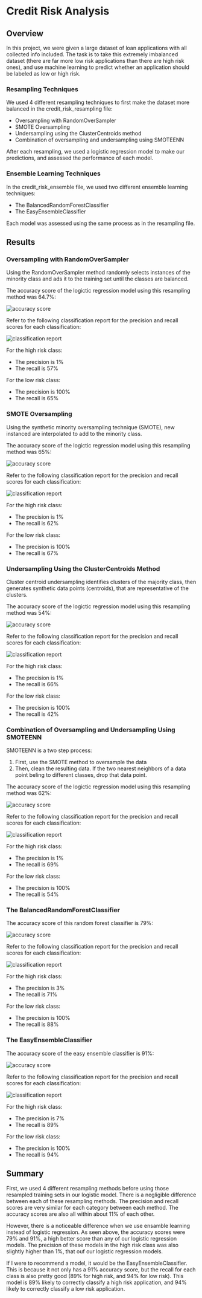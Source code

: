 # Credit Risk Analysis

## Overview

In this project, we were given a large dataset of loan applications with all collected info included. The task is to take this extremely imbalanced
dataset (there are far more low risk applications than there are high risk ones), and use machine learning to predict whether an application 
should be labeled as low or high risk. 

### Resampling Techniques

We used 4 different resampling techniques to first make the dataset more balanced in the credit_risk_resampling file:

* Oversampling with RandomOverSampler
* SMOTE Oversampling
* Undersampling using the ClusterCentroids method
* Combination of oversampling and undersampling using SMOTEENN

After each resampling, we used a logistic regression model to make our predictions, and assessed the performance of each model.

### Ensemble Learning Techniques

In the credit_risk_ensemble file, we used two different ensemble learning techniques:

* The BalancedRandomForestClassifier
* The EasyEnsembleClassifier

Each model was assessed using the same process as in the resampling file.

## Results

### Oversampling with RandomOverSampler

Using the RandomOverSampler method randomly selects instances of the minority class and ads it to the training set until the classes are balanced.
 
The accuracy score of the logictic regression model using this resampling method was 64.7%:

![accuracy score](https://github.com/KW0114/Credit_Risk_Analysis/blob/52a56a3672c09033b6b434e993ba109ed07080df/Screenshots/Random_Oversampling_Accuracy_Score.png)

Refer to the following classification report for the precision and recall scores for each classification:

![classification report](https://github.com/KW0114/Credit_Risk_Analysis/blob/3f0c348af68a3f63346a045747b7de596da6bfb5/Screenshots/Random_Oversampling_Report.png)

For the high risk class:

* The precision is 1%
* The recall is 57%

For the low risk class:

* The precision is 100%
* The recall is 65%

### SMOTE Oversampling

Using the synthetic minority oversampling technique (SMOTE), new instanced are interpolated to add to the minority class.

The accuracy score of the logictic regression model using this resampling method was 65%:

![accuracy score](https://github.com/KW0114/Credit_Risk_Analysis/blob/3f0c348af68a3f63346a045747b7de596da6bfb5/Screenshots/SMOTE_Accuracy_Score.png)

Refer to the following classification report for the precision and recall scores for each classification:

![classification report](https://github.com/KW0114/Credit_Risk_Analysis/blob/3f0c348af68a3f63346a045747b7de596da6bfb5/Screenshots/SMOTE_Report.png)

For the high risk class:

* The precision is 1%
* The recall is 62%

For the low risk class:

* The precision is 100%
* The recall is 67%

### Undersampling Using the ClusterCentroids Method

Cluster centroid undersampling identifies clusters of the majority class, then generates synthetic data points (centroids), that are representative of the clusters.

The accuracy score of the logictic regression model using this resampling method was 54%:

![accuracy score](https://github.com/KW0114/Credit_Risk_Analysis/blob/3f0c348af68a3f63346a045747b7de596da6bfb5/Screenshots/ClusterCentroids_Accuracy_Score.png)

Refer to the following classification report for the precision and recall scores for each classification:

![classification report](https://github.com/KW0114/Credit_Risk_Analysis/blob/3f0c348af68a3f63346a045747b7de596da6bfb5/Screenshots/ClusterCentroids_Report.png)

For the high risk class:

* The precision is 1%
* The recall is 66%

For the low risk class:

* The precision is 100%
* The recall is 42%

### Combination of Oversampling and Undersampling Using SMOTEENN

SMOTEENN is a two step process:
1. First, use the SMOTE method to oversample the data
2. Then, clean the resulting data. If the two nearest neighbors of a data point beling to different classes, drop that data point.

The accuracy score of the logictic regression model using this resampling method was 62%:

![accuracy score](https://github.com/KW0114/Credit_Risk_Analysis/blob/3f0c348af68a3f63346a045747b7de596da6bfb5/Screenshots/SMOTEENN_Accuracy_Score.png)

Refer to the following classification report for the precision and recall scores for each classification:

![classification report](https://github.com/KW0114/Credit_Risk_Analysis/blob/3f0c348af68a3f63346a045747b7de596da6bfb5/Screenshots/SMOTEENN_Report.png)

For the high risk class:

* The precision is 1%
* The recall is 69%

For the low risk class:

* The precision is 100%
* The recall is 54%

### The BalancedRandomForestClassifier

The accuracy score of this random forest classifier is 79%:

![accuracy score](https://github.com/KW0114/Credit_Risk_Analysis/blob/3f0c348af68a3f63346a045747b7de596da6bfb5/Screenshots/BRF_Accuracy_Score.png)

Refer to the following classification report for the precision and recall scores for each classification:

![classification report](https://github.com/KW0114/Credit_Risk_Analysis/blob/3f0c348af68a3f63346a045747b7de596da6bfb5/Screenshots/BRF_Report.png)

For the high risk class:

* The precision is 3%
* The recall is 71%

For the low risk class:

* The precision is 100%
* The recall is 88%

### The EasyEnsembleClassifier

The accuracy score of the easy ensemble classifier is 91%:

![accuracy score](https://github.com/KW0114/Credit_Risk_Analysis/blob/3f0c348af68a3f63346a045747b7de596da6bfb5/Screenshots/EEC_Accuracy_Score.png)

Refer to the following classification report for the precision and recall scores for each classification:

![classification report](https://github.com/KW0114/Credit_Risk_Analysis/blob/3f0c348af68a3f63346a045747b7de596da6bfb5/Screenshots/BRF_Report.png)

For the high risk class:

* The precision is 7%
* The recall is 89%

For the low risk class:

* The precision is 100%
* The recall is 94%

## Summary

First, we used 4 different resampling methods before using those resampled training sets in our logistic model. There is a negligible difference
between each of these resampling methods. The precision and recall scores are very similar for each category between each method. The accuracy scores
are also all within about 11% of each other. 

However, there is a noticeable difference when we use ensamble learning instead of logistic regression.
As seen above, the accuracy scores were 79% and 91%, a high better score than any of our logistic regression models. 
The precision of these models in the high risk class was also slightly higher than 1%, that ouf our logistic regression models. 

If I were to recommend a model, it would be the EasyEnsembleClassifier. This is because it not only has a 91% accuracy score, but the recall for each 
class is also pretty good (89% for high risk, and 94% for low risk). This model is 89% likely to correctly classify a high risk application, and 94%
likely to correctly classify a low risk application. 







